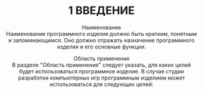<h1 style="text-align: center;">1 ВВЕДЕНИЕ</h1>
<p style="text-align: center;">Наименование<br>
Наименование программного изделия должно быть кратким, понятным и
запоминающимся. Оно должно отражать назначение программного изделия и
его основные функции.<br>
<p style="text-align: center;">Область применения<br>
В разделе "Область применения" следует указать, для каких целей будет
использоваться программное изделие. В случае студии разработки
компьютерных игр программным изделием может использоваться для
следующих целей:<br>
